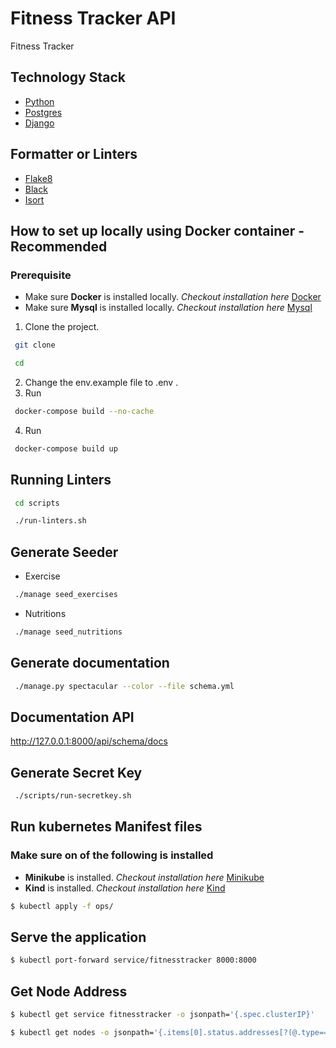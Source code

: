 # Fitness Tracker API
Fitness Tracker 

## Technology Stack
- [Python](https://www.python.org/ "python")
- [Postgres](https://www.postgresql.org/ "Postgres")
- [Django](https://www.django-rest-framework.org/ "Django")

## Formatter or Linters
- [Flake8](https://flake8.pycqa.org/en/latest/index.html# "Flake8")
- [Black](https://black.readthedocs.io/en/stable/ "Black") 
- [Isort](https://pycqa.github.io/isort/ "Isort")


## How to set up locally using Docker container - **Recommended**
### Prerequisite
- Make sure **Docker** is installed locally. *Checkout installation here* [Docker](https://www.docker.com/ "Docker")
- Make sure **Mysql** is installed locally. *Checkout installation here* [Mysql](https://www.mysql.com/ "Mysql")

1. Clone the project.
```sh
 git clone 
```
```sh
 cd
```
2. Change the env.example file to .env .
3. Run 
```sh
 docker-compose build --no-cache
```
4. Run 
```sh
 docker-compose build up
```

## Running Linters
```sh
 cd scripts
```
```sh
 ./run-linters.sh
```

## Generate Seeder
- Exercise
```sh
 ./manage seed_exercises
```
- Nutritions
```sh
 ./manage seed_nutritions
```

## Generate documentation
```sh
 ./manage.py spectacular --color --file schema.yml
```

## Documentation API
http://127.0.0.1:8000/api/schema/docs

## Generate Secret Key
```sh
 ./scripts/run-secretkey.sh 
```

## Run kubernetes Manifest files
### Make sure on of the following is installed
 - **Minikube** is installed. *Checkout installation here* [Minikube](https://minikube.sigs.k8s.io/docs/ "Minikube")
 - **Kind** is installed. *Checkout installation here* [Kind](https://kind.sigs.k8s.io/ "Kind")

```sh
$ kubectl apply -f ops/
```

## Serve the application
```sh
$ kubectl port-forward service/fitnesstracker 8000:8000
```
## Get Node Address

```sh
$ kubectl get service fitnesstracker -o jsonpath='{.spec.clusterIP}'
```

```sh
$ kubectl get nodes -o jsonpath='{.items[0].status.addresses[?(@.type=="InternalIP")].address}'
```